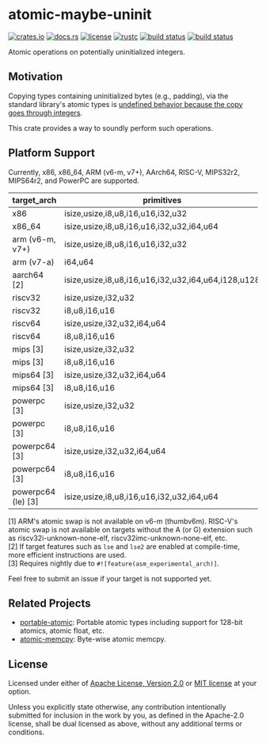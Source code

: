 # atomic-maybe-uninit

[![crates.io](https://img.shields.io/crates/v/atomic-maybe-uninit?style=flat-square&logo=rust)](https://crates.io/crates/atomic-maybe-uninit)
[![docs.rs](https://img.shields.io/badge/docs.rs-atomic--maybe--uninit-blue?style=flat-square)](https://docs.rs/atomic-maybe-uninit)
[![license](https://img.shields.io/badge/license-Apache--2.0_OR_MIT-blue?style=flat-square)](#license)
[![rustc](https://img.shields.io/badge/rustc-1.59+-blue?style=flat-square&logo=rust)](https://www.rust-lang.org)
[![build status](https://img.shields.io/github/workflow/status/taiki-e/atomic-maybe-uninit/CI/main?style=flat-square&logo=github)](https://github.com/taiki-e/atomic-maybe-uninit/actions)
[![build status](https://img.shields.io/cirrus/github/taiki-e/atomic-maybe-uninit/main?style=flat-square&logo=cirrusci)](https://cirrus-ci.com/github/taiki-e/atomic-maybe-uninit)

Atomic operations on potentially uninitialized integers.

## Motivation

Copying types containing uninitialized bytes (e.g., padding), via the standard library's atomic types is [undefined behavior because the copy goes through integers][undefined-behavior].

This crate provides a way to soundly perform such operations.

## Platform Support

Currently, x86, x86_64, ARM (v6-m, v7+), AArch64, RISC-V, MIPS32r2, MIPS64r2, and PowerPC are supported.

| target_arch         | primitives                                          | [load]/[store] | [swap] |
| ------------------- | --------------------------------------------------- |:--------------:|:------:|
| x86                 | isize,usize,i8,u8,i16,u16,i32,u32                   | ✓              | ✓      |
| x86_64              | isize,usize,i8,u8,i16,u16,i32,u32,i64,u64           | ✓              | ✓      |
| arm (v6-m, v7+)     | isize,usize,i8,u8,i16,u16,i32,u32                   | ✓              | ✓\[1]  |
| arm (v7-a)          | i64,u64                                             | ✓              | ✓      |
| aarch64 \[2]        | isize,usize,i8,u8,i16,u16,i32,u32,i64,u64,i128,u128 | ✓              | ✓      |
| riscv32             | isize,usize,i32,u32                                 | ✓              | ✓\[1]  |
| riscv32             | i8,u8,i16,u16                                       | ✓              |        |
| riscv64             | isize,usize,i32,u32,i64,u64                         | ✓              | ✓\[1]  |
| riscv64             | i8,u8,i16,u16                                       | ✓              |        |
| mips \[3]           | isize,usize,i32,u32                                 | ✓              | ✓      |
| mips \[3]           | i8,u8,i16,u16                                       | ✓              |        |
| mips64 \[3]         | isize,usize,i32,u32,i64,u64                         | ✓              | ✓      |
| mips64 \[3]         | i8,u8,i16,u16                                       | ✓              |        |
| powerpc \[3]        | isize,usize,i32,u32                                 | ✓              | ✓      |
| powerpc \[3]        | i8,u8,i16,u16                                       | ✓              |        |
| powerpc64 \[3]      | isize,usize,i32,u32,i64,u64                         | ✓              | ✓      |
| powerpc64 \[3]      | i8,u8,i16,u16                                       | ✓              |        |
| powerpc64 (le) \[3] | isize,usize,i8,u8,i16,u16,i32,u32,i64,u64           | ✓              | ✓      |

\[1] ARM's atomic swap is not available on v6-m (thumbv6m). RISC-V's atomic swap is not available on targets without the A (or G) extension such as riscv32i-unknown-none-elf, riscv32imc-unknown-none-elf, etc.<br>
\[2] If target features such as `lse` and `lse2` are enabled at compile-time, more efficient instructions are used.<br>
\[3] Requires nightly due to `#![feature(asm_experimental_arch)]`.<br>

Feel free to submit an issue if your target is not supported yet.

## Related Projects

- [portable-atomic]: Portable atomic types including support for 128-bit atomics, atomic float, etc.
- [atomic-memcpy]: Byte-wise atomic memcpy.

[load]: https://docs.rs/atomic-maybe-uninit/latest/atomic_maybe_uninit/struct.AtomicMaybeUninit.html#method.load
[store]: https://docs.rs/atomic-maybe-uninit/latest/atomic_maybe_uninit/struct.AtomicMaybeUninit.html#method.store
[swap]: https://docs.rs/atomic-maybe-uninit/latest/atomic_maybe_uninit/struct.AtomicMaybeUninit.html#method.swap
[atomic-memcpy]: https://github.com/taiki-e/atomic-memcpy
[portable-atomic]: https://github.com/taiki-e/portable-atomic
[undefined-behavior]: https://doc.rust-lang.org/reference/behavior-considered-undefined.html

## License

Licensed under either of [Apache License, Version 2.0](LICENSE-APACHE) or
[MIT license](LICENSE-MIT) at your option.

Unless you explicitly state otherwise, any contribution intentionally submitted
for inclusion in the work by you, as defined in the Apache-2.0 license, shall
be dual licensed as above, without any additional terms or conditions.

